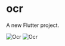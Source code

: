 # ocr

A new Flutter project.

![Ocr](https://firebasestorage.googleapis.com/v0/b/translatebattle.appspot.com/o/a.png?alt=media&token=b2bcd2dd-572f-4336-ad57-83c9efdf6f99)
![Ocr](https://firebasestorage.googleapis.com/v0/b/translatebattle.appspot.com/o/a1.png?alt=media&token=3afef8ee-ce61-452c-b9f7-7b460265a4ec)
